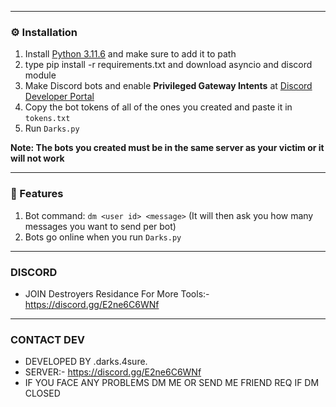 

---

### ⚙️ Installation
1. Install [Python 3.11.6](https://www.python.org/downloads/release/python-3116/) and make sure to add it to path
2. type pip install -r requirements.txt and download asyncio and discord module
3. Make Discord bots and enable **Privileged Gateway Intents** at [Discord Developer Portal](https://discord.com/developers/applications)
4. Copy the bot tokens of all of the ones you created and paste it in `tokens.txt`
5. Run `Darks.py`

**Note: The bots you created must be in the same server as your victim or it will not work**

---

### 📄 Features
1. Bot command: `dm <user id> <message>` (It will then ask you how many messages you want to send per bot)
2. Bots go online when you run `Darks.py`

---

### DISCORD
- JOIN Destroyers Residance For More Tools:- https://discord.gg/E2ne6C6WNf

---
### CONTACT DEV
- DEVELOPED BY .darks.4sure.
- SERVER:- https://discord.gg/E2ne6C6WNf
- IF YOU FACE ANY PROBLEMS DM ME OR SEND ME FRIEND REQ IF DM CLOSED

